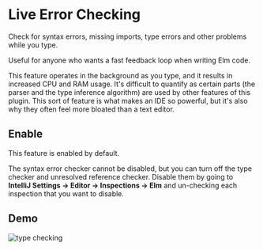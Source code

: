 # Live Error Checking

Check for syntax errors, missing imports, type errors and other problems while you type.

Useful for anyone who wants a fast feedback loop when writing Elm code.

This feature operates in the background as you type, and it results in increased CPU and RAM usage. It's difficult to quantify as certain parts (the parser and the type inference algorithm) are used by other features of this plugin. This sort of feature is what makes an IDE so powerful, but it's also why they often feel more bloated than a text editor.


## Enable

This feature is enabled by default.

The syntax error checker cannot be disabled, but you can turn off the type checker and unresolved reference checker. Disable them by going to **IntelliJ Settings -> Editor -> Inspections -> Elm** and un-checking each inspection that you want to disable.

## Demo

![type checking](../assets/type_checking.gif)   
